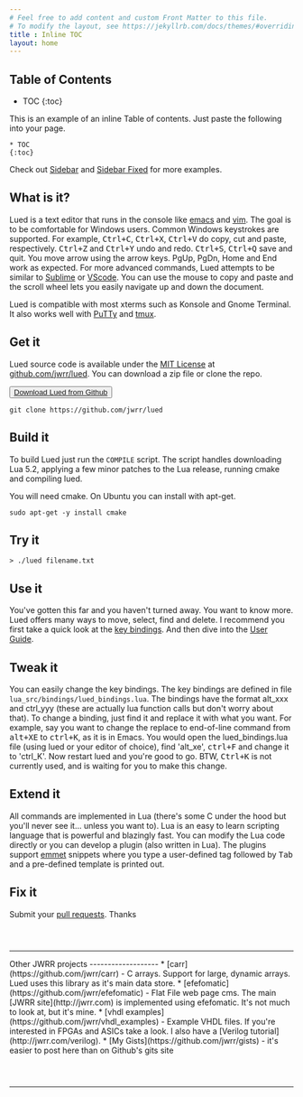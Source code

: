 ```yaml
---
# Feel free to add content and custom Front Matter to this file.
# To modify the layout, see https://jekyllrb.com/docs/themes/#overriding-theme-defaults
title : Inline TOC
layout: home
---
```


Table of Contents
-----------------
* TOC
{:toc}

This is an example of an inline Table of contents.  Just paste the following 
into your page.

```
* TOC
{:toc}
```

Check out [Sidebar](/sidebar-toc) and [Sidebar Fixed](/sidebar-fixed) for more 
examples.



What is it?
-----------

Lued is a text editor that runs in the console like [emacs](https://www.gnu.org/software/emacs/)
and [vim](https://www.vim.org/).  The goal is to be comfortable 
for Windows users.  Common Windows keystrokes are supported.  For example,
<kbd>Ctrl+C</kbd>, <kbd>Ctrl+X</kbd>, <kbd>Ctrl+V</kbd> do copy, cut and paste, 
respectively. <kbd>Ctrl+Z</kbd> and <kbd>Ctrl+Y</kbd> undo and redo. 
<kbd>Ctrl+S</kbd>, <kbd>Ctrl+Q</kbd> save and quit. You move arrow using the 
arrow keys. PgUp, PgDn, Home and End work as expected. For more advanced 
commands, Lued attempts to be similar to [Sublime](https://www.sublimetext.com/)
or [VScode](https://code.visualstudio.com/).  You can use the
mouse to copy and paste and the scroll wheel lets you easily navigate up
and down the document.
 
Lued is compatible with most xterms such as Konsole and Gnome Terminal. It also
works well with [PuTTy](https://www.chiark.greenend.org.uk/~sgtatham/putty/)
and [tmux](https://github.com/tmux/tmux).


Get it
------

Lued source code is available under the [MIT License](https://opensource.org/licenses/MIT)
at [github.com/jwrr/lued](http://github.com/jwrr/lued).  You can download a zip file or 
clone the repo.

<button class="favorite styled" type="button">
  <a href="https://github.com/jwrr/lued/archive/master.zip">Download Lued from Github</a>
</button>

```
git clone https://github.com/jwrr/lued
```

Build it
--------

To build Lued just run the <code>COMPILE</code> script.  The script handles downloading Lua 5.2, applying
a few minor patches to the Lua release, running cmake and compiling lued.

You will need cmake.  On Ubuntu you can install with apt-get.

```
sudo apt-get -y install cmake
```

Try it
------

```
> ./lued filename.txt
```


Use it
------

You've gotten this far and you haven't turned away.  You want to know more.
Lued offers many ways to move, select, find and delete. I recommend you first
take a quick look at the [key bindings](/bindings).  And then dive into the
[User Guide](/ug).


Tweak it
-----------------------

You can easily change the key bindings.  The key bindings are defined in file
`lua_src/bindings/lued_bindings.lua`.  The bindings have the format alt_xxx and
ctrl_yyy (these are actually lua function calls but don't worry about that).  To 
change a binding, just find it and replace it with what you want.  For example,
say you want to change the replace to end-of-line command from <kbd>alt+XE</kbd> to
<kbd>ctrl+K</kbd>, as it is in Emacs.  You would open the lued_bindings.lua file
(using lued or your editor of choice), find 'alt_xe', <kbd>ctrl+F</kbd> and change
it to 'ctrl_K'.  Now restart lued and you're good to go. BTW, <kbd>Ctrl+K</kbd>
is not currently used, and is waiting for you to make this change.


Extend it
---------

All commands are implemented in Lua (there's some C under the hood but you'll 
never see it... unless you want to).  Lua is an easy to learn scripting language that
is powerful and blazingly fast.  You can modify the Lua code directly or you 
can develop a plugin (also written in Lua).  The plugins support 
[emmet](https://emmet.io/) snippets where you type a user-defined tag followed 
by <kbd>Tab</kbd> and a pre-defined template is printed out.


Fix it
------

Submit your [pull requests](https://github.com/jwrr/lued/pulls). Thanks


<hr style="margin-top:4em;">
Other JWRR projects
-------------------
* [carr](https://github.com/jwrr/carr) - C arrays. Support for large, dynamic
  arrays.  Lued uses this library as it's main data store.
* [efefomatic](https://github.com/jwrr/efefomatic) - Flat File web page cms.
  The main [JWRR site](http://jwrr.com) is implemented using efefomatic.  It's
  not much to look at, but it's mine.
* [vhdl examples](https://github.com/jwrr/vhdl_examples) - Example VHDL files.
  If you're interested in FPGAs and ASICs take a look.  I also have a
  [Verilog tutorial](http://jwrr.com/verilog).
* [My Gists](https://github.com/jwrr/gists) - it's easier to post here than on Github's gits site

<hr style="margin-top:4em;">







